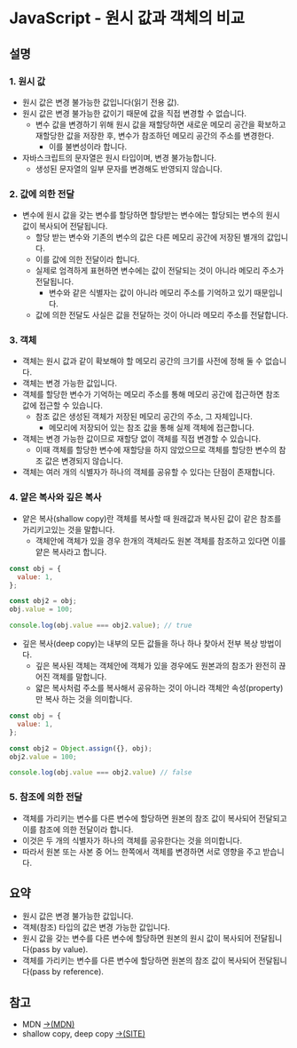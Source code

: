 # JavaScript - 원시 값과 객체의 비교

## 설명

### 1. 원시 값

- 원시 값은 변경 불가능한 값입니다(읽기 전용 값).
- 원시 값은 변경 불가능한 값이기 때문에 값을 직접 변경할 수 없습니다.
  - 변수 값을 변경하기 위해 원시 값을 재할당하면 새로운 메모리 공간을 확보하고 재할당한 값을 저장한 후, 변수가 참조하던 메모리 공간의 주소를 변경한다.
    - 이를 불변성이라 합니다.
- 자바스크립트의 문자열은 원시 타입이며, 변경 불가능합니다.
  - 생성된 문자열의 일부 문자를 변경해도 반영되지 않습니다.

### 2. 값에 의한 전달

- 변수에 원시 값을 갖는 변수를 할당하면 할당받는 변수에는 할당되는 변수의 원시 값이 복사되어 전달됩니다.
  - 할당 받는 변수와 기존의 변수의 값은 다른 메모리 공간에 저장된 별개의 값입니다.
  - 이를 값에 의한 전달이라 합니다.
  - 실제로 엄격하게 표현하면 변수에는 값이 전달되는 것이 아니라 메모리 주소가 전달됩니다.
    - 변수와 같은 식별자는 값이 아니라 메모리 주소를 기억하고 있기 때문입니다.
  - 값에 의한 전달도 사실은 값을 전달하는 것이 아니라 메모리 주소를 전달합니다.

### 3. 객체

- 객체는 원시 값과 같이 확보해야 할 메모리 공간의 크기를 사전에 정해 둘 수 없습니다.
- 객체는 변경 가능한 값입니다.
- 객체를 할당한 변수가 기억하는 메모리 주소를 통해 메모리 공간에 접근하면 참조 값에 접근할 수 있습니다.
  - 참조 값은 생성된 객체가 저장된 메모리 공간의 주소, 그 자체입니다.
    - 메모리에 저장되어 있는 참조 값을 통해 실제 객체에 접근합니다.
- 객체는 변경 가능한 값이므로 재할당 없이 객체를 직접 변경할 수 있습니다.
  - 이때 객체를 할당한 변수에 재할당을 하지 않았으므로 객체를 할당한 변수의 참조 값은 변경되지 않습니다.
- 객체는 여러 개의 식별자가 하나의 객체를 공유할 수 있다는 단점이 존재합니다.

### 4. 얕은 복사와 깊은 복사

- 얕은 복사(shallow copy)란 객체를 복사할 때 원래값과 복사된 값이 같은 참조를 가리키고있는 것을 말합니다.
  - 객체안에 객체가 있을 경우 한개의 객체라도 원본 객체를 참조하고 있다면 이를 얕은 복사라고 합니다.

```js
const obj = {
  value: 1,
};

const obj2 = obj;
obj.value = 100;

console.log(obj.value === obj2.value); // true
```

- 깊은 복사(deep copy)는 내부의 모든 값들을 하나 하나 찾아서 전부 복상 방법이다.
  - 깊은 복사된 객체는 객체안에 객체가 있을 경우에도 원본과의 참조가 완전히 끊어진 객체를 말합니다.
  - 얇은 복사처럼 주소를 복사해서 공유하는 것이 아니라 객체안 속성(property)만 복사 하는 것을 의미합니다.

```js
const obj = {
  value: 1,
};

const obj2 = Object.assign({}, obj);
obj2.value = 100;

console.log(obj.value === obj2.value) // false
```

### 5. 참조에 의한 전달

- 객체를 가리키는 변수를 다른 변수에 할당하면 원본의 참조 값이 복사되어 전달되고 이를 참조에 의한 전달이라 합니다.
- 이것은 두 개의 식별자가 하나의 객체를 공유한다는 것을 의미합니다.
- 따라서 원본 또는 사본 중 어느 한쪽에서 객체를 변경하면 서로 영향을 주고 받습니다.

## 요약

- 원시 값은 변경 불가능한 값입니다.
- 객체(참조) 타입의 값은 변경 가능한 값입니다.
- 원시 값을 갖는 변수를 다른 변수에 할당하면 원본의 원시 값이 복사되어 전달됩니다(pass by value).
- 객체를 가리키는 변수를 다른 변수에 할당하면 원본의 참조 값이 복사되어 전달됩니다(pass by reference).

## 참고

- MDN [→(MDN)](https://developer.mozilla.org/ko/docs/Web/JavaScript/Reference/Global_Objects/Object/assign)
- shallow copy, deep copy [→(SITE)](https://roseline.oopy.io/dev/javascript-back-to-the-basic/shallow-copy-deep-copy)

